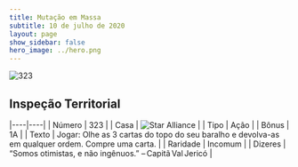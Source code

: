 ```yaml
---
title: Mutação em Massa
subtitle: 10 de julho de 2020
layout: page
show_sidebar: false
hero_image: ../hero.png
---
```


![323](https://cdn.keyforgegame.com/media/card_front/pt/479_323_PF5WQ8HH3R7W_pt.png)

## Inspeção Territorial

|----|----|
| Número | 323 |
| Casa | ![Star Alliance](https://archonarcana.com/images/thumb/7/7d/Star_Alliance.png/22px-Star_Alliance.png "Aliança Estelar") |
| Tipo | Ação |
| Bônus | 1A |
| Texto | Jogar: Olhe as 3 cartas do topo do seu baralho e devolva-as em qualquer ordem. Compre uma carta. |
| Raridade | Incomum |
| Dizeres | “Somos otimistas, e não ingênuos.” – Capitã Val Jericó |
